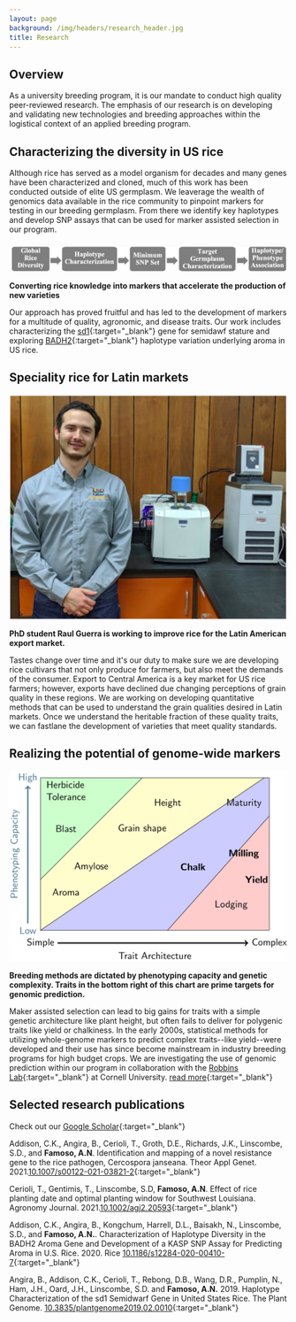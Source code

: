 ```yaml
---
layout: page
background: /img/headers/research_header.jpg
title: Research
---
```


## Overview
As a university breeding program, it is our mandate to
conduct high quality peer-reviewed research. 
The emphasis of our research is on developing and validating 
new technologies and breeding approaches 
within the logistical context of an applied breeding program.

## Characterizing the diversity in US rice

Although rice has served as a model organism for decades and many genes have been
characterized and cloned, much of this work has been conducted outside of elite
US germplasm. We leaverage the wealth of genomics data available in the rice 
community to pinpoint markers for testing in our breeding germplasm. 
From there we identify key haplotypes and develop SNP assays 
that can be used for marker assisted selection in our program.

![](img/research/workflow.png)

**Converting rice knowledge into markers that accelerate the production of new 
varieties**

Our approach has proved fruitful and has led to the development of markers 
for a multitude of quality, agronomic, and disease traits. Our work includes 
characterizing the 
[sd1](https://doi.org/10.3835/plantgenome2019.02.0010){:target="_blank"}
gene for semidawf stature and exploring
[BADH2](https://doi.org/10.1186/s12284-020-00410-7){:target="_blank"}
haplotype variation underlying aroma in US rice.

## Speciality rice for Latin markets

![](img/research/rva.png)

**PhD student Raul Guerra is working to improve rice for the Latin American 
export market.**

Tastes change over time and it's our duty to make sure we are developing rice 
cultivars that not only produce for farmers, but also meet the demands of the 
consumer. Export to Central America is a key market for US rice farmers; 
however, exports have declined due changing perceptions of grain quality in 
these regions. We are working on developing quantitative methods that can 
be used to understand the grain qualities desired in Latin markets. Once we 
understand the heritable fraction of these quality traits, we can fastlane the 
development of varieties that meet quality standards.

## Realizing the potential of genome-wide markers

![](img/research/landscape.png)

**Breeding methods are dictated by phenotyping capacity and genetic 
complexity. Traits in the bottom right of this chart are prime targets for 
genomic prediction.**

Maker assisted selection can lead to big gains for traits with a simple
genetic architecture like plant height, but often fails to deliver for 
polygenic traits like yield or chalkiness. In the early 2000s, statistical 
methods for utilizing whole-genome markers to predict complex 
traits--like yield--were developed and their use has since become mainstream in 
industry breeding programs for high budget crops. We are investigating the use 
of genomic prediction within our program in collaboration with the
[Robbins Lab](https://blogs.cornell.edu/robbinslab/){:target="_blank"} 
at Cornell University. 
[read more](https://www.lsuagcenter.com/articles/page1576790438910){:target="_blank"}

## Selected research publications

Check out our
[Google Scholar](https://scholar.google.com/citations?hl=en&user=Fm9E8xAAAAAJ&view_op=list_works&sortby=pubdate){:target="_blank"}

Addison, C.K., Angira, B., Cerioli, T., Groth, D.E., Richards, J.K., Linscombe, S.D., and **Famoso, A.N**. Identification and mapping of a novel resistance gene to the rice pathogen, Cercospora janseana. Theor Appl Genet. 2021.[10.1007/s00122-021-03821-2](https://doi.org/10.1007/s00122-021-03821-2){:target="_blank"} 

Cerioli, T., Gentimis, T., Linscombe, S.D, **Famoso, A.N**. Effect of rice planting date and optimal planting window for Southwest Louisiana. Agronomy Journal. 2021.[10.1002/agj2.20593](https://doi.org/10.1002/agj2.20593){:target="_blank"} 

Addison, C.K., Angira, B., Kongchum, Harrell, D.L., Baisakh, N., Linscombe, S.D.,
and **Famoso, A.N.**. Characterization of Haplotype Diversity in the BADH2 Aroma 
Gene and Development of a KASP SNP Assay for Predicting Aroma in U.S. Rice. 2020.
Rice 
[10.1186/s12284-020-00410-7](https://doi.org/10.1186/s12284-020-00410-7){:target="_blank"}

Angira, B., Addison, C.K., Cerioli, T., Rebong, D.B., Wang, D.R., Pumplin, N., 
Ham, J.H., Oard, J.H., Linscombe, S.D. and **Famoso, A.N.** 2019.
Haplotype Characterization of the sd1 Semidwarf Gene in United States Rice. 
The Plant Genome. 
[10.3835/plantgenome2019.02.0010](https://doi.org/10.3835/plantgenome2019.02.0010){:target="_blank"}

